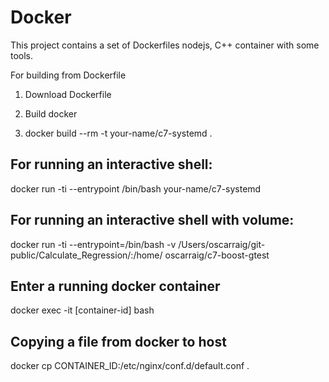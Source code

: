 # Docker

This project contains a set of Dockerfiles nodejs, C++ container with some tools.



For building from Dockerfile

1. Download Dockerfile

2. Build docker 
3. docker build --rm -t your-name/c7-systemd .

## For running an interactive shell:

docker run  -ti --entrypoint /bin/bash    your-name/c7-systemd


## For running an interactive shell with volume:

docker run   -ti --entrypoint=/bin/bash  -v /Users/oscarraig/git-public/Calculate_Regression/:/home/  oscarraig/c7-boost-gtest

## Enter a running docker container

docker exec -it [container-id] bash

## Copying a file from docker to host

docker cp CONTAINER_ID:/etc/nginx/conf.d/default.conf .
